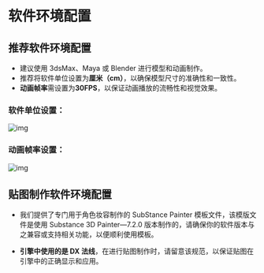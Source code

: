 # 软件环境配置

## 推荐软件环境配置

- 建议使用 3dsMax、Maya 或 Blender 进行模型和动画制作。
- 推荐将软件单位设置为**厘米（cm）**，以确保模型尺寸的准确性和一致性。
- **动画帧率**需设置为**30FPS**，以保证动画播放的流畅性和视觉效果。

### 软件单位设置：

![img](https://arkimg.ark.online/1739958990106-2.png)                 

### 动画帧率设置：

![img](https://arkimg.ark.online/1739958990106-1.png)

## 贴图制作软件环境配置

- 我们提供了专门用于角色妆容制作的 SubStance Painter 模板文件，该模版文件是使用 Substance 3D Painter—7.2.0 版本制作的，请确保你的软件版本与之兼容或支持相关功能，以便顺利使用模板。

- **引擎中使用的是 DX 法线**，在进行贴图制作时，请留意该规范，以保证贴图在引擎中的正确显示和应用。

